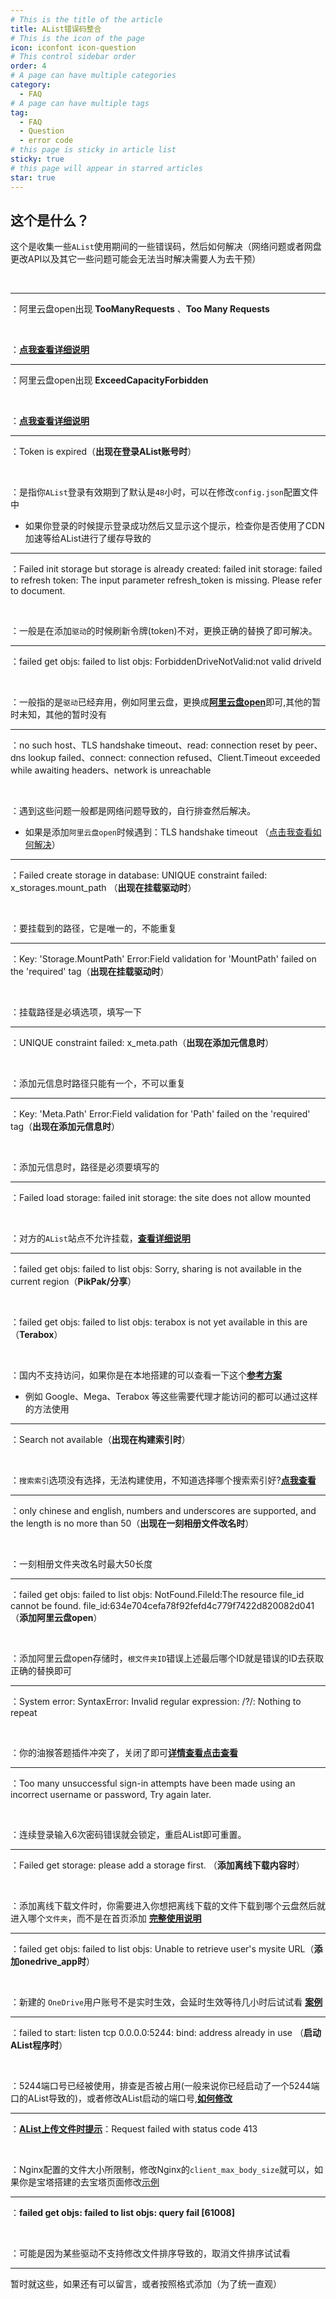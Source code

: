 ```yaml
---
# This is the title of the article
title: AList错误码整合
# This is the icon of the page
icon: iconfont icon-question
# This control sidebar order
order: 4
# A page can have multiple categories
category:
  - FAQ
# A page can have multiple tags
tag:
  - FAQ
  - Question
  - error code
# this page is sticky in article list
sticky: true
# this page will appear in starred articles
star: true
---
```


## 这个是什么？

这个是收集一些`AList`使用期间的一些错误码，然后如何解决（网络问题或者网盘更改API以及其它一些问题可能会无法当时解决需要人为去干预）

<br/>

-----

<Badge text="Q" type="warning" vertical="middle" />：阿里云盘open出现 **TooManyRequests** 、**Too Many Requests**

<br/>

<Badge text="A" type="info" vertical="middle" />：[**点我查看详细说明**](../guide/drivers/aliyundrive_open.md)

-----

<Badge text="Q" type="warning" vertical="middle" />：阿里云盘open出现 **ExceedCapacityForbidden** 

<br/>

<Badge text="A" type="info" vertical="middle" />：[**点我查看详细说明**](../guide/drivers/aliyundrive_open.md#四、)

-----

<Badge text="Q" type="warning" vertical="middle" />：Token is expired（**出现在登录AList账号时**）

<br/>

<Badge text="A" type="info" vertical="middle" />：是指你`AList`登录有效期到了默认是`48`小时，可以在修改`config.json`配置文件中

- 如果你登录的时候提示登录成功然后又显示这个提示，检查你是否使用了CDN加速等给AList进行了缓存导致的

-----

<Badge text="Q" type="warning" vertical="middle" />：Failed init storage but storage is already created: failed init storage: failed to refresh token: The input parameter refresh_token is missing. Please refer to document.

<br/>

<Badge text="A" type="info" vertical="middle" />：一般是在添加`驱动`的时候刷新令牌(token)不对，更换正确的替换了即可解决。

-----

<Badge text="Q" type="warning" vertical="middle" />：failed get objs: failed to list objs: ForbiddenDriveNotValid:not valid driveld

<br/>

<Badge text="A" type="info" vertical="middle" />：一般指的是`驱动`已经弃用，例如阿里云盘，更换成[**阿里云盘open**](../guide/drivers/aliyundrive_open.md)即可,其他的暂时未知，其他的暂时没有

-----

<Badge text="Q" type="warning" vertical="middle" />：no such host、TLS handshake timeout、read: connection reset by peer、dns lookup failed、connect: connection refused、Client.Timeout exceeded while awaiting headers、network is unreachable

<br/>

<Badge text="A" type="info" vertical="middle" />：遇到这些问题一般都是网络问题导致的，自行排查然后解决。

- 如果是添加`阿里云盘open`时候遇到：TLS handshake timeout （[点击我查看如何解决](./why.md#添加阿里云盘-分享-时提示-提示post-https-auth-aliyundrive-com-v2-account-token-net-http-tls-handshake-timeout)）

-----

<Badge text="Q" type="warning" vertical="middle" />：Failed create storage in database: UNIQUE constraint failed: x_storages.mount_path （**出现在挂载驱动时**）

<br/>

<Badge text="A" type="info" vertical="middle" />：要挂载到的路径，它是唯一的，不能重复

-----

<Badge text="Q" type="warning" vertical="middle" />：Key: 'Storage.MountPath' Error:Field validation for 'MountPath' failed on the 'required' tag（**出现在挂载驱动时**）

<br/>

<Badge text="A" type="info" vertical="middle" />：挂载路径是必填选项，填写一下

-----

<Badge text="Q" type="warning" vertical="middle" />：UNIQUE constraint failed: x_meta.path（**出现在添加元信息时**）

<br/>

<Badge text="A" type="info" vertical="middle" />：添加元信息时路径只能有一个，不可以重复

-----

<Badge text="Q" type="warning" vertical="middle" />：Key: 'Meta.Path' Error:Field validation for 'Path' failed on the 'required' tag（**出现在添加元信息时**）

<br/>

<Badge text="A" type="info" vertical="middle" />：添加元信息时，路径是必须要填写的

-----

<Badge text="Q" type="warning" vertical="middle" />：Failed load storage: failed init storage: the site does not allow mounted

<br/>

<Badge text="A" type="info" vertical="middle" />：对方的`AList`站点不允许挂载，[**查看详细说明**](../guide/drivers/Alist%20V2%20V3.md#链接)

-----

<Badge text="Q" type="warning" vertical="middle" />：failed get objs: failed to list objs: Sorry, sharing is not available in the current region（**PikPak/分享**）

<br/>

<Badge text="Q" type="warning" vertical="middle" />：failed get objs: failed to list objs: terabox is not yet available in this are（**Terabox**）

<br/>

<Badge text="A" type="info" vertical="middle" />：国内不支持访问，如果你是在本地搭建的可以查看一下这个[**参考方案**](https://anwen-anyi.github.io/index/07-wenti.html#_41-alist如何-使用-吃到-代理-proxy)

- 例如 Google、Mega、Terabox 等这些需要代理才能访问的都可以通过这样的方法使用

-----

<Badge text="Q" type="warning" vertical="middle" />：Search not available（**出现在构建索引时**）

<br/>

<Badge text="A" type="info" vertical="middle" />：`搜索索引`选项没有选择，无法构建使用，不知道选择哪个搜索索引好?[**点我查看**](../guide/advanced/search.md#不同搜索索引之间的差异)

-----

<Badge text="Q" type="warning" vertical="middle" />：only chinese and english, numbers and underscores are supported, and the length is no more than 50（**出现在一刻相册文件改名时**）

<br/>

<Badge text="A" type="info" vertical="middle" />：一刻相册文件夹改名时最大50长度

-----

<Badge text="Q" type="warning" vertical="middle" />：failed get objs: failed to list objs: NotFound.FileId:The resource file_id cannot be found. file_id:634e704cefa78f92fefd4c779f7422d820082d041（**添加阿里云盘open**）

<br/>

<Badge text="A" type="info" vertical="middle" />：添加阿里云盘open存储时，`根文件夹ID`错误上述最后哪个ID就是错误的ID去获取正确的替换即可

-----

<Badge text="Q" type="warning" vertical="middle" />：System error: SyntaxError: Invalid regular expression: /?/: Nothing to repeat

<br/>

<Badge text="A" type="info" vertical="middle" />：你的油猴答题插件冲突了，关闭了即可[**详情查看点击查看**](https://github.com/alist-org/alist/discussions/2399)

-----

<Badge text="Q" type="warning" vertical="middle" />：Too many unsuccessful sign-in attempts have been made using an incorrect username or password, Try again later.

<br/>

<Badge text="A" type="info" vertical="middle" />：连续登录输入6次密码错误就会锁定，重启AList即可重置。

-----

<Badge text="Q" type="warning" vertical="middle" />：Failed get storage: please add a storage first. （**添加离线下载内容时**）

<br/>

<Badge text="A" type="info" vertical="middle" />：添加离线下载文件时，你需要进入你想把离线下载的文件下载到哪个云盘然后就进入哪个`文件夹`，而不是在首页添加 [**完整使用说明**](../guide/advanced/offline-download.md)

-----

<Badge text="Q" type="warning" vertical="middle" />：failed get objs: failed to list objs: Unable to retrieve user's mysite URL（**添加onedrive_app时**）

<br/>

<Badge text="A" type="info" vertical="middle" />：新建的 `OneDrive`用户账号不是实时生效，会延时生效等待几小时后试试看 [**案例**](https://github.com/alist-org/docs/discussions/189#discussioncomment-5928892)

-----

<Badge text="Q" type="warning" vertical="middle" />：failed to start: listen tcp 0.0.0.0:5244: bind: address already in use （**启动AList程序时**）

<br/>

<Badge text="A" type="info" vertical="middle" />：5244端口号已经被使用，排查是否被占用(一般来说你已经启动了一个5244端口的AList导致的)，或者修改AList启动的端口号,[**如何修改**](../config/configuration.md#port)

-----

<Badge text="Q" type="warning" vertical="middle" />：**[AList上传文件时提示](why.md#为什么我在上传文件时得到-http-413-错误)**：Request failed with status code 413

<br/>

<Badge text="A" type="info" vertical="middle" />：Nginx配置的文件大小所限制，修改Nginx的`client_max_body_size`就可以，如果你是宝塔搭建的去宝塔页面修改[示例](https://blog.csdn.net/u012514495/article/details/127981183)

-----

<Badge text="Q" type="warning" vertical="middle" />：**failed get objs: failed to list objs: query fail [61008]**

<br/>

<Badge text="A" type="info" vertical="middle" />：可能是因为某些驱动不支持修改文件排序导致的，取消文件排序试试看

-----


暂时就这些，如果还有可以留言，或者按照格式添加（为了统一直观）

